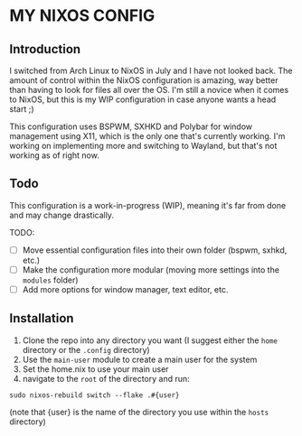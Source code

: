 # MY NIXOS CONFIG

## Introduction

I switched from Arch Linux to NixOS in July and I have not looked back. The amount of control within the NixOS configuration is amazing, way better than having to look for files all over the OS. I'm still a novice when it comes to NixOS, but this is my WIP configuration in case anyone wants a head start ;)

This configuration uses BSPWM, SXHKD and Polybar for window management using X11, which is the only one that's currently working. I'm working on implementing more and switching to Wayland, but that's not working as of right now.

## Todo

This configuration is a work-in-progress (WIP), meaning it's far from done and may change drastically.

TODO:

- [ ] Move essential configuration files into their own folder (bspwm, sxhkd, etc.)
- [ ] Make the configuration more modular (moving more settings into the `modules` folder)
- [ ] Add more options for window manager, text editor, etc.

## Installation

1. Clone the repo into any directory you want (I suggest either the `home` directory or the `.config` directory)
2. Use the `main-user` module to create a main user for the system
3. Set the home.nix to use your main user
4. navigate to the `root` of the directory and run:
```
sudo nixos-rebuild switch --flake .#{user}
```
(note that {user} is the name of the directory you use within the `hosts` directory)
